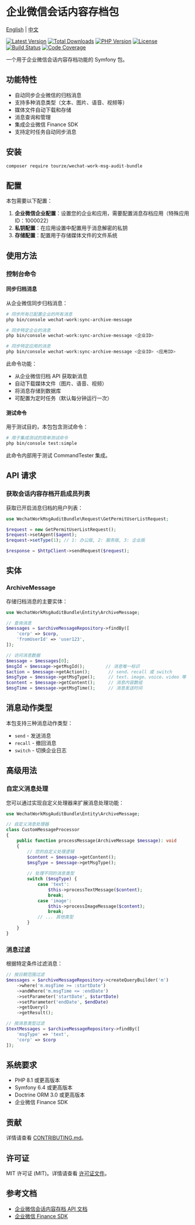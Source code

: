# 企业微信会话内容存档包

[English](README.md) | [中文](README.zh-CN.md)

[![Latest Version](https://img.shields.io/packagist/v/tourze/wechat-work-msg-audit-bundle.svg?style=flat-square)](https://packagist.org/packages/tourze/wechat-work-msg-audit-bundle)
[![Total Downloads](https://img.shields.io/packagist/dt/tourze/wechat-work-msg-audit-bundle.svg?style=flat-square)](https://packagist.org/packages/tourze/wechat-work-msg-audit-bundle)
[![PHP Version](https://img.shields.io/packagist/php-v/tourze/wechat-work-msg-audit-bundle.svg?style=flat-square)](https://packagist.org/packages/tourze/wechat-work-msg-audit-bundle)
[![License](https://img.shields.io/packagist/l/tourze/wechat-work-msg-audit-bundle.svg?style=flat-square)](https://packagist.org/packages/tourze/wechat-work-msg-audit-bundle)
[![Build Status](https://img.shields.io/github/actions/workflow/status/tourze/php-monorepo/ci.yml?branch=master&style=flat-square)](https://github.com/tourze/php-monorepo/actions)
[![Code Coverage](https://img.shields.io/codecov/c/github/tourze/php-monorepo?style=flat-square)](https://codecov.io/gh/tourze/php-monorepo)

一个用于企业微信会话内容存档功能的 Symfony 包。

## 功能特性

- 自动同步企业微信的归档消息
- 支持多种消息类型（文本、图片、语音、视频等）
- 媒体文件自动下载和存储
- 消息查询和管理
- 集成企业微信 Finance SDK
- 支持定时任务自动同步消息

## 安装

```bash
composer require tourze/wechat-work-msg-audit-bundle
```

## 配置

本包需要以下配置：

1. **企业微信企业配置**：设置您的企业和应用，需要配置消息存档应用（特殊应用 ID：1000022）
2. **私钥配置**：在应用设置中配置用于消息解密的私钥
3. **存储配置**：配置用于存储媒体文件的文件系统

## 使用方法

### 控制台命令

#### 同步归档消息

从企业微信同步归档消息：

```bash
# 同步所有已配置企业的所有消息
php bin/console wechat-work:sync-archive-message

# 同步特定企业的消息
php bin/console wechat-work:sync-archive-message <企业ID>

# 同步特定应用的消息
php bin/console wechat-work:sync-archive-message <企业ID> <应用ID>
```

此命令功能：
- 从企业微信归档 API 获取新消息
- 自动下载媒体文件（图片、语音、视频）
- 将消息存储到数据库
- 可配置为定时任务（默认每分钟运行一次）

#### 测试命令

用于测试目的，本包包含测试命令：

```bash
# 用于集成测试的简单测试命令
php bin/console test:simple
```

此命令内部用于测试 CommandTester 集成。

## API 请求

### 获取会话内容存档开启成员列表

获取已开启消息归档的用户列表：

```php
use WechatWorkMsgAuditBundle\Request\GetPermitUserListRequest;

$request = new GetPermitUserListRequest();
$request->setAgent($agent);
$request->setType(1); // 1: 办公版, 2: 服务版, 3: 企业版

$response = $httpClient->sendRequest($request);
```

## 实体

### ArchiveMessage

存储归档消息的主要实体：

```php
use WechatWorkMsgAuditBundle\Entity\ArchiveMessage;

// 查询消息
$messages = $archiveMessageRepository->findBy([
    'corp' => $corp,
    'fromUserId' => 'user123',
]);

// 访问消息数据
$message = $messages[0];
$msgId = $message->getMsgId();        // 消息唯一标识
$action = $message->getAction();       // send、recall 或 switch
$msgType = $message->getMsgType();     // text、image、voice、video 等
$content = $message->getContent();     // 消息内容数组
$msgTime = $message->getMsgTime();     // 消息发送时间
```

## 消息动作类型

本包支持三种消息动作类型：

- `send` - 发送消息
- `recall` - 撤回消息
- `switch` - 切换企业日志

## 高级用法

### 自定义消息处理

您可以通过实现自定义处理器来扩展消息处理功能：

```php
use WechatWorkMsgAuditBundle\Entity\ArchiveMessage;

// 自定义消息处理器
class CustomMessageProcessor
{
    public function processMessage(ArchiveMessage $message): void
    {
        // 您的自定义处理逻辑
        $content = $message->getContent();
        $msgType = $message->getMsgType();
        
        // 处理不同的消息类型
        switch ($msgType) {
            case 'text':
                $this->processTextMessage($content);
                break;
            case 'image':
                $this->processImageMessage($content);
                break;
            // ... 其他类型
        }
    }
}
```

### 消息过滤

根据特定条件过滤消息：

```php
// 按日期范围过滤
$messages = $archiveMessageRepository->createQueryBuilder('m')
    ->where('m.msgTime >= :startDate')
    ->andWhere('m.msgTime <= :endDate')
    ->setParameter('startDate', $startDate)
    ->setParameter('endDate', $endDate)
    ->getQuery()
    ->getResult();

// 按消息类型过滤
$textMessages = $archiveMessageRepository->findBy([
    'msgType' => 'text',
    'corp' => $corp
]);
```

## 系统要求

- PHP 8.1 或更高版本
- Symfony 6.4 或更高版本
- Doctrine ORM 3.0 或更高版本
- 企业微信 Finance SDK

## 贡献

详情请查看 [CONTRIBUTING.md](CONTRIBUTING.md)。

## 许可证

MIT 许可证 (MIT)。详情请查看 [许可证文件](LICENSE)。

## 参考文档

- [企业微信会话内容存档 API 文档](https://developer.work.weixin.qq.com/document/path/91360)
- [企业微信 Finance SDK](https://github.com/mochat-cloud/wework-finance-sdk-php)